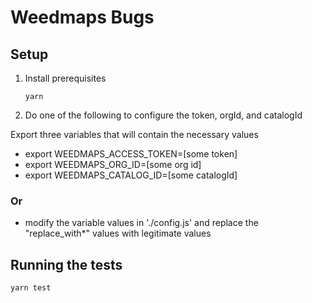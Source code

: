 # Weedmaps Bugs

## Setup

1. Install prerequisites

    ```
    yarn 
    ```
2. Do one of the following to configure the token, orgId, and catalogId

Export three variables that will contain the necessary values

* export WEEDMAPS_ACCESS_TOKEN=[some token]
* export WEEDMAPS_ORG_ID=[some org id]
* export WEEDMAPS_CATALOG_ID=[some catalogId]

### Or 

* modify the variable values in './config.js' and replace the "replace_with*" values with legitimate values

## Running the tests

```
yarn test
```


